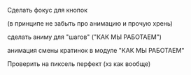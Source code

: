 Сделать фокус для кнопок

(в принципе не забыть про анимацию и прочую хрень)

сделать аниму для "шагов" ("КАК МЫ РАБОТАЕМ")

анимация смены кратинок в модуле "КАК МЫ РАБОТАЕМ"

Проверить на пиксель перфект (хз как вообще)